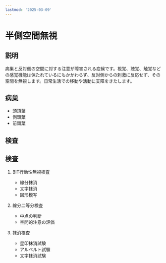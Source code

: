 ```yaml
---
lastmod: '2025-03-09'
---
```


# 半側空間無視

## 説明

病巣と反対側の空間に対する注意が障害される症候です。視覚、聴覚、触覚などの感覚機能は保たれているにもかかわらず、反対側からの刺激に反応せず、その空間を無視します。日常生活での移動や活動に支障をきたします。

## 病巣

- 頭頂葉
- 側頭葉
- 前頭葉

## 検査

## 検査

1. BIT行動性無視検査

   - 線分抹消
   - 文字抹消
   - 図形模写

2. 線分二等分検査

   - 中点の判断
   - 空間的注意の評価

3. 抹消検査
   - 星印抹消試験
   - アルベルト試験
   - 文字抹消試験

